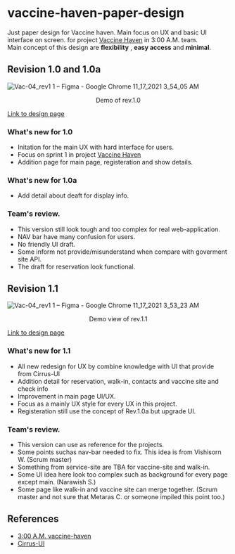 # vaccine-haven-paper-design
Just paper design for Vaccine haven. Main focus on UX and basic UI interface on screen. for project [Vaccine Haven](https://github.com/3-00AM/vaccine-haven) in 3:00 A.M. team.         
Main concept of this design are **flexibility** , **easy access** and **minimal**.     


## Revision 1.0 and 1.0a
![Vac-04_rev1 1 – Figma - Google Chrome 11_17_2021 3_54_05 AM](https://user-images.githubusercontent.com/73125941/142064367-171c2358-d8c1-4d5f-a5ac-7c2dca069e45.png)           
<div align="center"> Demo of rev.1.0</div>                                  

[Link to design page](https://www.figma.com/file/DlSmDsfbqwf7iZ7DeSwaLe/Vac-04_rev1.0a?node-id=0%3A1)
### What's new for 1.0
- Initation for the main UX with hard interface for users.
- Focus on sprint 1 in project [Vaccine Haven](https://github.com/3-00AM/vaccine-haven)
- Addition page for main page, registeration and show details.         

### What's new for 1.0a          
- Add detail about deaft for display info.

### Team's review.
- This version still look tough and too complex for real web-application.
- NAV bar have many confusion for users.
- No friendly UI draft.
- Some inform not provide/misunderstand when compare with goverment site API.
- The draft for reservation look functional.


## Revision 1.1                  
![Vac-04_rev1 1 – Figma - Google Chrome 11_17_2021 3_53_23 AM](https://user-images.githubusercontent.com/73125941/142064253-b811ce3f-5fc3-40f2-92a6-8ab36851ebd1.png)               <div align="center"> Demo view of rev.1.1</div>                                               

[Link to design page](https://www.figma.com/file/3K08YhVLDhfrlyWDWdgoMm/Vac-04_rev1.1)       
### What's new for 1.1    
- All new redesign for UX by combine knowledge with UI that provide from Cirrus-UI
- Addition detail for reservation, walk-in, contacts and vaccine site and check info
- Improvement in main page UI/UX.        
- Focus as a mainly UX style for every UX in this project.      
- Registeration still use the concept of Rev.1.0a but upgrade UI.          

### Team's review.          
- This version can use as reference for the projects.
- Some points suchas nav-bar needed to fix. This idea is from Vishisorn W. (Scrum master)         
- Something from service-site are TBA for vaccine-site and walk-in.
- Some UI idea here look too complex such as background for every page except main. (Narawish S.)
- Some page like walk-in and vaccine site can merge together. (Scrum master and not sure that Metaras C. or someone impiled this point too.)

## References
- [3:00 A.M. vaccine-haven](https://github.com/3-00AM/vaccine-haven)
- [Cirrus-UI](https://cirrus-ui.netlify.app/)
